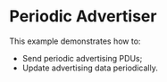 # Periodic Advertiser

This example demonstrates how to:

* Send periodic advertising PDUs;
* Update advertising data periodically.

